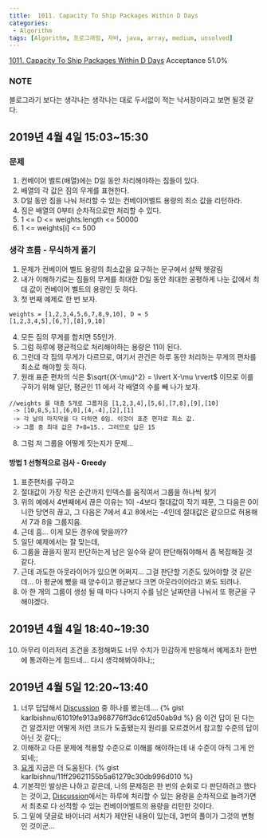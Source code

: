 ```yaml
---
title:  1011. Capacity To Ship Packages Within D Days
categories:
 - Algorithm
tags: [Algorithm, 프로그래밍, 자바, java, array, medium, unsolved]
---
```

[1011. Capacity To Ship Packages Within D Days](https://leetcode.com/problems/capacity-to-ship-packages-within-d-days/)
Acceptance 51.0%

### NOTE
블로그라기 보다는 생각나는 생각나는 대로 두서없이 적는 낙서장이라고 보면 될것 같다.

## 2019년 4월 4일 15:03~15:30
### 문제
1. 컨베이어 벨트(배열)에는 D일 동안 차리해야하는 짐들이 있다.
2. 배열의 각 값은 짐의 무게를 표현한다.
3. D일 동안 짐을 나눠 처리할 수 있는 컨베이어벨트 용량의 최소 값을 리턴하라.
4. 짐은 배열의 0부터 순차적으로만 처리할 수 있다.
5. 1 <= D <= weights.length <= 50000
6. 1 <= weights[i] <= 500

### 생각 흐름 - 무식하게 풀기
1. 문제가 컨베이어 벨트 용량의 최소값을 요구하는 문구에서 살짝 헷갈림
2. 내가 이해하기로는 짐들의 무게를 최대한 D일 동안 최대한 공평하게 나눈 값에서 최대 값이 컨베이어 벨트의 용량인 듯 하다.
3. 첫 번째 예제로 한 번 보자.
```
weights = [1,2,3,4,5,6,7,8,9,10], D = 5
[1,2,3,4,5],[6,7],[8],9,10]
```
4. 모든 짐의 무게를 합치면 55인가.
5. 그럼 하루에 평균적으로 처리해야하는 용량은 11이 된다.
6. 그런데 각 짐의 무게가 다르므로, 여기서 관건은 하루 동안 처리하는 무게의 편차를 최소로 해야할 듯 하다.
7. 원래 표준 편차의 식은 $\sqrt{(X-\mu)^2} = \lvert X-\mu \rvert$ 이므로 이를 구하기 위해 일단, 평균인 11 에서 각 배열의 수를 빼 나가 보자.
```
//weights 를 대충 5개로 그룹지음 [1,2,3,4],[5,6],[7,8],[9],[10]
 -> [10,8,5,1],[6,0],[4,-4],[2],[1]
 -> 각 날의 마지막을 다 더하면 0임. 이것이 표준 편자로 최소 값.
 -> 그룹 중 최대 값은 7+8=15.. 그러므로 답은 15
```
8. 그럼 저 그룹을 어떻게 짓는지가 문제...


#### 방법 1 선형적으로 검사 - Greedy
1. 표준편차를 구하고
2. 절대값이 가장 작은 순간까지 인덱스를 움직여서 그룹을 하나씩 찾기
3. 위의 예에서 4번째에서 끊은 이유는 1이 -4보다 절대값이 작기 때문, 그 다음은 0이니깐 당연히 끊고, 그 다음은 7에서 4고 8에서는 -4인데 절대값은 같으므로 허용해서 7과 8을 그룹지음.
4. 근데 흠... 이게 모든 경우에 맞을까??
5. 일단 예제에서는 잘 맞는데,
6. 그룹을 끊을지 말지 판단하는게 남은 일수와 같이 판단해줘야해서 좀 복잡해질 것 같다.
7. 근데 과도한 아웃라이어가 있으면 어쩌지... 그걸 판단할 기준도 있어야할 것 같은데... 아 평균에 뺐을 때 양수이고 평균보다 크면 아웃라이어라고 봐도 되려나.
8. 아 한 개의 그룹이 생성 될 때 마다 나머지 수를 남은 날짜만큼 나눠서 또 평균을 구해야겠다.

## 2019년 4월 4일 18:40~19:30
10. 아무리 이리저리 조건을 조정해봐도 너무 수치가 민감하게 반응해서 예제조차 한번에 통과하는게 힘드네... 다시 생각해봐야하나;;

## 2019년 4월 5일 12:20~13:40
1. 너무 답답해서 [Discussion](https://leetcode.com/problems/capacity-to-ship-packages-within-d-days/discuss/260211/Java-Binary-Search) 중 하나를 봤는데....
{% gist karlbishnu/61019fe913a968776ff3dc612d50ab9d %}
음 이건 답이 된 다는건 알겠지만 어떻게 저런 코드가 도출됐는지 원리를 모르겠어서 참고할 수준의 답이 아닌 것 같다;;
2. 이해하고 다른 문제에 적용할 수준으로 이해를 해야하는데 내 수준이 아직 그게 안 되네;;
3. [요게](https://leetcode.com/problems/capacity-to-ship-packages-within-d-days/discuss/256756/Java-Simple-java-solution-with-explanation) 지금은 더 도움된다.
{% gist karlbishnu/11ff29621155b5a61279c30db996d010 %}
4. 기본적인 발상은 나하고 같은데, 나의 문제점은 한 번의 순회로 다 판단하려고 했다는 것이고, [Discussion](https://leetcode.com/problems/capacity-to-ship-packages-within-d-days/discuss/256756/Java-Simple-java-solution-with-explanation)에서는 하루에 처리할 수 있는 용량을 순차적으로 늘려가면서 최초로 다 선적할 수 있는 컨베이어벨트의 용량을 리턴한 것이다.
5. 그 밑에 댓글로 바이너리 서치가 제안된 내용이 있는데, 3번의 풀이가 그것의 변형인 것이군...
